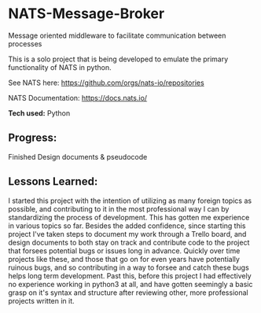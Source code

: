# NATS-Message-Broker
Message oriented middleware to facilitate communication between processes

This is a solo project that is being developed to emulate the primary functionality of NATS in python.

See NATS here: https://github.com/orgs/nats-io/repositories

NATS Documentation: https://docs.nats.io/

**Tech used:** Python

## Progress:
Finished Design documents & pseudocode

## Lessons Learned:

I started this project with the intention of utilizing as many foreign topics as possible, and contributing to it in the most professional way I can by standardizing the process of development. This has gotten me experience in various topics so far. Besides the added confidence, since starting this project I've taken steps to document my work through a Trello board, and design documents to both stay on track and contribute code to the project that forsees potential bugs or issues long in advance. Quickly over time projects like these, and those that go on for even years have potentially ruinous bugs, and so contributing in a way to forsee and catch these bugs helps long term development. Past this, before this project I had effectively no experience working in python3 at all, and have gotten seemingly a basic grasp on it's syntax and structure after reviewing other, more professional projects written in it. 